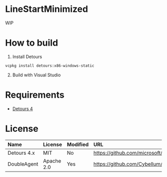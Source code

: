 # LineStartMinimized
WIP

# How to build
1. Install Detours
```
vcpkg install detours:x86-windows-static
```

2. Build with Visual Studio

# Requirements
- [Detours 4](https://github.com/microsoft/Detours)

# License
|Name|License|Modified|URL|
|:--|:--|:--|:--|
|Detours 4.x|MIT|No|https://github.com/microsoft/Detours|
|DoubleAgent|Apache 2.0|Yes|https://github.com/Cybellum/DoubleAgent|
